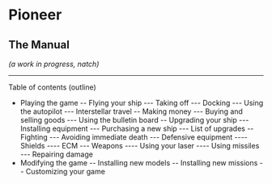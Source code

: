Pioneer
=======
The Manual
----------

*(a work in progress, natch)*

- - -
Table of contents (outline)

- Playing the game
-- Flying your ship
--- Taking off
--- Docking
--- Using the autopilot
--- Interstellar travel
-- Making money
--- Buying and selling goods
--- Using the bulletin board
-- Upgrading your ship
--- Installing equipment
--- Purchasing a new ship
--- List of upgrades
-- Fighting
--- Avoiding immediate death
--- Defensive equipment
---- Shields
---- ECM
--- Weapons
---- Using your laser
---- Using missiles
--- Repairing damage
- Modifying the game
-- Installing new models
-- Installing new missions
-- Customizing your game

